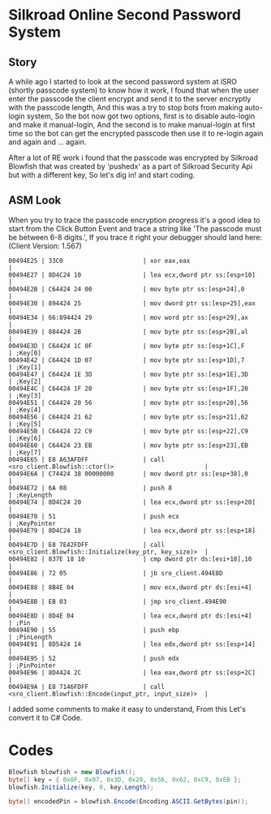 # Silkroad Online Second Password System

## Story
A while ago I started to look at the second password system at iSRO (shortly passcode system) to know how it work,
I found that when the user enter the passcode the client encrypt and send it to the server encryptly with the passcode length,
And this was a try to stop bots from making auto-login system, So the bot now got two options, first is to disable auto-login
and make it manual-login, And the second is to make manual-login at first time so the bot can get the encrypted passcode
then use it to re-login again and again and ... again.

After a lot of RE work i found that the passcode was encrypted by Silkroad Blowfish that was created by 'pushedx'
as a part of Silkroad Security Api but with a different key, So let's dig in! and start coding.

## ASM Look
When you try to trace the passcode encryption progress it's a good idea to start from the Click Button Event
and trace a string like 'The passcode must be between 6-8 digits.', If you trace it right your debugger should land here:
(Client Version: 1.567)

```
00494E25 | 33C0                      | xor eax,eax                                                |
00494E27 | 8D4C24 10                 | lea ecx,dword ptr ss:[esp+10]                              |
00494E2B | C64424 24 00              | mov byte ptr ss:[esp+24],0                                 |
00494E30 | 894424 25                 | mov dword ptr ss:[esp+25],eax                              |
00494E34 | 66:894424 29              | mov word ptr ss:[esp+29],ax                                |
00494E39 | 884424 2B                 | mov byte ptr ss:[esp+2B],al                                |
00494E3D | C64424 1C 0F              | mov byte ptr ss:[esp+1C],F                                 | ;Key[0]
00494E42 | C64424 1D 07              | mov byte ptr ss:[esp+1D],7                                 | ;Key[1]
00494E47 | C64424 1E 3D              | mov byte ptr ss:[esp+1E],3D                                | ;Key[2]
00494E4C | C64424 1F 20              | mov byte ptr ss:[esp+1F],20                                | ;Key[3]
00494E51 | C64424 20 56              | mov byte ptr ss:[esp+20],56                                | ;Key[4]
00494E56 | C64424 21 62              | mov byte ptr ss:[esp+21],62                                | ;Key[5]
00494E5B | C64424 22 C9              | mov byte ptr ss:[esp+22],C9                                | ;Key[6]
00494E60 | C64424 23 EB              | mov byte ptr ss:[esp+23],EB                                | ;Key[7]
00494E65 | E8 A63AFDFF               | call <sro_client.Blowfish::ctor()>                         |
00494E6A | C74424 38 00000000        | mov dword ptr ss:[esp+38],0                                |
00494E72 | 6A 08                     | push 8                                                     | ;KeyLength
00494E74 | 8D4C24 20                 | lea ecx,dword ptr ss:[esp+20]                              |
00494E78 | 51                        | push ecx                                                   | ;KeyPointer
00494E79 | 8D4C24 18                 | lea ecx,dword ptr ss:[esp+18]                              |
00494E7D | E8 7E42FDFF               | call <sro_client.Blowfish::Initialize(key_ptr, key_size)>  |
00494E82 | 837E 18 10                | cmp dword ptr ds:[esi+18],10                               |
00494E86 | 72 05                     | jb sro_client.494E8D                                       |
00494E88 | 8B4E 04                   | mov ecx,dword ptr ds:[esi+4]                               |
00494E8B | EB 03                     | jmp sro_client.494E90                                      |
00494E8D | 8D4E 04                   | lea ecx,dword ptr ds:[esi+4]                               | ;Pin
00494E90 | 55                        | push ebp                                                   | ;PinLength
00494E91 | 8D5424 14                 | lea edx,dword ptr ss:[esp+14]                              |
00494E95 | 52                        | push edx                                                   | ;PinPointer
00494E96 | 8D4424 2C                 | lea eax,dword ptr ss:[esp+2C]                              |
00494E9A | E8 7146FDFF               | call <sro_client.Blowfish::Encode(input_ptr, input_size)>  |
```

I added some comments to make it easy to understand, From this 
Let's convert it to C# Code.

# Codes

```csharp
Blowfish blowfish = new Blowfish();
byte[] key = { 0x0F, 0x07, 0x3D, 0x20, 0x56, 0x62, 0xC9, 0xEB };
blowfish.Initialize(key, 0, key.Length);

byte[] encodedPin = blowfish.Encode(Encoding.ASCII.GetBytes(pin));
```
